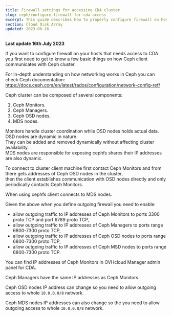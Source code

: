 ```yaml
---
title: Firewall settings for accessing CDA cluster
slug: ceph/configure-firewall-for-cda-access
excerpt: This guide describes how to properly configure firewall on hosts with access to CDA
section: Cloud Disk Array
updated: 2023-06-16
---
```


**Last update 16th July 2023**

If you want to configure firewall on your hosts that needs access to CDA you first need to get to know a few basic things on how Ceph client communicates with Ceph cluster.

For in-depth understanding on how networking works in Ceph you can check Ceph documentation: https://docs.ceph.com/en/latest/rados/configuration/network-config-ref/

Ceph cluster can be composed of several components:

1. Ceph Monitors.
2. Ceph Managers.
2. Ceph OSD nodes.
3. MDS nodes.

Monitors handle cluster coordination while OSD nodes holds actual data. OSD nodes are dynamic in nature.  
They can be added and removed dynamically without affecting cluster availability.  
MDS nodes are responsible for exposing cephfs shares their IP addresses are also dynamic.

To connect to cluster client machine first contact Ceph Monitors and from there gets addresses of Ceph OSD nodes in the cluster,  
then the client establishes communication with OSD nodes directly and only periodically contacts Ceph Monitors.

When using cephfs client connects to MDS nodes.

Given the above when you define outgoing firewall you need to enable:
* allow outgoing traffic to IP addresses of Ceph Monitors to ports 3300 proto TCP and port 6789 proto TCP,
* allow outgoing traffic to IP addresses of Ceph Managers to ports range 6800-7300 proto TCP,
* allow outgoing traffic to IP addresses of Ceph OSD nodes to ports range 6800-7300 proto TCP,
* allow outgoing traffic to IP addresses of Ceph MSD nodes to ports range 6800-7300 proto TCP.

You can find IP addresses of Ceph Monitors in OVHcloud Manager admin panel for CDA.

Ceph Managers have the same IP addresses as Ceph Monitors.

Ceph OSD nodes IP address can change so you need to allow outgoing access to whole `10.0.0.0/8` network.

Ceph MDS nodes IP addresses can also change so the you need to allow outgoing access to whole `10.0.0.0/8` network.